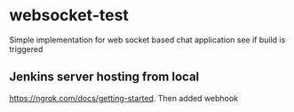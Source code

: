 # websocket-test
Simple implementation for web socket based chat application see if build is triggered

## Jenkins server hosting from local
https://ngrok.com/docs/getting-started.
Then added webhook
